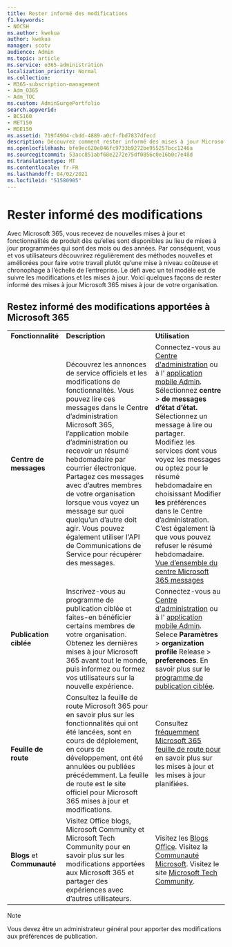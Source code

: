 ```yaml
---
title: Rester informé des modifications
f1.keywords:
- NOCSH
ms.author: kwekua
author: kwekua
manager: scotv
audience: Admin
ms.topic: article
ms.service: o365-administration
localization_priority: Normal
ms.collection:
- M365-subscription-management
- Adm_O365
- Adm_TOC
ms.custom: AdminSurgePortfolio
search.appverid:
- BCS160
- MET150
- MOE150
ms.assetid: 719f4904-cbdd-4889-a0cf-fbd7837dfecd
description: Découvrez comment rester informé des mises à jour Microsoft 365 à l’aide du centre de messages, de la publication ciblée, de la feuille de route et des blogs et Community.
ms.openlocfilehash: bfe9ec620e846fc9733b9272be955257bcc1246a
ms.sourcegitcommit: 53acc851abf68e2272e75df0856c0e16b0c7e48d
ms.translationtype: MT
ms.contentlocale: fr-FR
ms.lasthandoff: 04/02/2021
ms.locfileid: "51580905"
---
```

# <a name="stay-on-top-of-changes"></a>Rester informé des modifications

Avec Microsoft 365, vous recevez de nouvelles mises à jour et fonctionnalités de produit dès qu’elles sont disponibles au lieu de mises à jour programmées qui sont des mois ou des années. Par conséquent, vous et vos utilisateurs découvrirez régulièrement des méthodes nouvelles et améliorées pour faire votre travail plutôt qu’une mise à niveau coûteuse et chronophage à l’échelle de l’entreprise. Le défi avec un tel modèle est de suivre les modifications et les mises à jour. Voici quelques façons de rester informé des mises à jour Microsoft 365 mises à jour de votre organisation.

## <a name="stay-on-top-of-microsoft-365-changes"></a>Restez informé des modifications apportées à Microsoft 365

||||
|:-----|:-----|:-----|
|**Fonctionnalité** <br/> |**Description** <br/> |**Utilisation** <br/> |
|**Centre de messages** <br/> |Découvrez les annonces de service officiels et les modifications de fonctionnalités. Vous pouvez lire ces messages dans le Centre d’administration Microsoft 365, l’application mobile d’administration ou recevoir un résumé hebdomadaire par courrier électronique. Partagez ces messages avec d’autres membres de votre organisation lorsque vous voyez un message sur quoi quelqu’un d’autre doit agir. Vous pouvez également utiliser l'API de Communications de Service pour récupérer des messages.  <br/> |Connectez-vous au [Centre d'administration](../admin-overview/about-the-admin-center.md) ou à l' [application mobile Admin](../admin-overview/admin-mobile-app.md). Sélectionnez **centre** \> **de messages d’état d’état.** Sélectionnez un message à lire ou partager.  <br/> Modifiez les services dont vous voyez les messages ou optez pour le résumé hebdomadaire en choisissant Modifier **les** préférences dans le Centre d’administration. C’est également là que vous pouvez refuser le résumé hebdomadaire.  <br/> [Vue d’ensemble du centre Microsoft 365 messages](message-center.md) <br/> |
|**Publication ciblée** <br/> |Inscrivez-vous au programme de publication ciblée et faites-en bénéficier certains membres de votre organisation. Obtenez les dernières mises à jour Microsoft 365 avant tout le monde, puis informez ou formez vos utilisateurs sur la nouvelle expérience.  <br/> |Connectez-vous au [Centre d'administration](../admin-overview/about-the-admin-center.md) ou à l' [application mobile Admin](../admin-overview/admin-mobile-app.md). Selece **Paramètres** \> **organization profile** Release \> **preferences**. En savoir plus sur le [programme de publication ciblée](release-options-in-office-365.md).  <br/> |
|**Feuille de route** <br/> |Consultez la feuille de route Microsoft 365 pour en savoir plus sur les fonctionnalités qui ont été lancées, sont en cours de déploiement, en cours de développement, ont été annulées ou publiées précédemment. La feuille de route est le site officiel pour Microsoft 365 mises à jour et modifications.  <br/> |Consultez [fréquemment Microsoft 365 feuille de route pour](https://www.microsoft.com/microsoft-365/roadmap) en savoir plus sur les mises à jour et les mises à jour planifiées.  <br/> |
|**Blogs** et **Communauté** <br/> |Visitez Office blogs, Microsoft Community et Microsoft Tech Community pour en savoir plus sur les modifications apportées aux Microsoft 365 et partager des expériences avec d’autres utilisateurs.  <br/> |Visitez les [Blogs Office](https://www.microsoft.com/en-us/microsoft-365/blog/). Visitez la [Communauté Microsoft](https://answers.microsoft.com). Visitez le site [Microsoft Tech Community](https://techcommunity.microsoft.com).  <br/> |

> [!NOTE]
> Vous devez être un administrateur général pour apporter des modifications aux préférences de publication.
